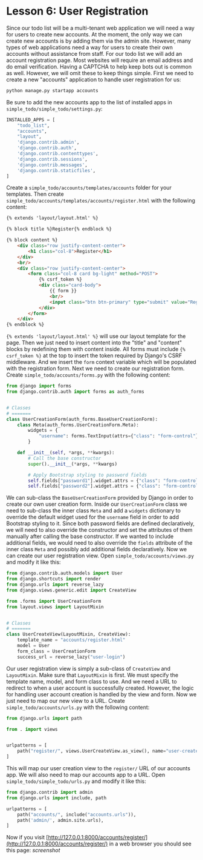 # Lesson 6: User Registration

Since our todo list will be a multi-tenant web application we will need a way for users to create new accounts. At the moment, the only way we can create new accounts is by adding them via the admin site. However, many types of web applications need a way for users to create their own accounts without assistance from staff. For our todo list we will add an account registration page. Most websites will require an email address and do email verification. Having a CAPTCHA to help keep bots out is common as well. However, we will omit these to keep things simple. First we need to create a new "accounts" application to handle user registration for us:
```sh
python manage.py startapp accounts
```

Be sure to add the new accounts app to the list of installed apps in `simple_todo/simple_todo/settings.py`:
```python
INSTALLED_APPS = [
    "todo_list",
    "accounts",
    "layout",
    'django.contrib.admin',
    'django.contrib.auth',
    'django.contrib.contenttypes',
    'django.contrib.sessions',
    'django.contrib.messages',
    'django.contrib.staticfiles',
]
```

Create a `simple_todo/accounts/templates/accounts` folder for your templates. Then create `simple_todo/accounts/templates/accounts/register.html` with the following content:
```html
{% extends 'layout/layout.html' %}

{% block title %}Register{% endblock %}

{% block content %}
    <div class="row justify-content-center">
        <h1 class="col-8">Register</h1>
    </div>
    <br/>
    <div class="row justify-content-center">
        <form class="col-8 card bg-light" method="POST">
            {% csrf_token %}
            <div class="card-body">
                {{ form }}
                <br/>
                <input class="btn btn-primary" type="submit" value="Register"/>
            </div>
        </form>
    </div>
{% endblock %}
```

`{% extends 'layout/layout.html' %}` will use our layout template for the page. Then we just need to insert content into the "title" and "content" blocks by redefining them with content inside. All forms must include `{% csrf_token %}` at the top to insert the token required by Django's CSRF middleware. And we insert the `form` context variable which will be populated with the registration form. Next we need to create our registration form. Create `simple_todo/accounts/forms.py` with the following content:
```python
from django import forms
from django.contrib.auth import forms as auth_forms


# Classes
# =======
class UserCreationForm(auth_forms.BaseUserCreationForm):
    class Meta(auth_forms.UserCreationForm.Meta):
        widgets = {
            "username": forms.TextInput(attrs={"class": "form-control"})
        }

    def __init__(self, *args, **kwargs):
        # Call the base constructor
        super().__init__(*args, **kwargs)

        # Apply Bootstrap styling to password fields
        self.fields["password1"].widget.attrs = {"class": "form-control"}
        self.fields["password2"].widget.attrs = {"class": "form-control"}
```

We can sub-class the `BaseUserCreationForm` provided by Django in order to create our own user creation form. Inside our `UserCreationForm` class we need to sub-class the inner class `Meta` and add a `widgets` dictionary to override the default widget used for the `username` field in order to add Bootstrap styling to it. Since both password fields are defined declaratively, we will need to also override the constructor and set the attributes of them manually after calling the base constructor. If we wanted to include additional fields, we would need to also override the `fields` attribute of the inner class `Meta` and possibly add additional fields declaratively. Now we can create our user registration view. Open `simple_todo/accounts/views.py` and modify it like this:
```python
from django.contrib.auth.models import User
from django.shortcuts import render
from django.urls import reverse_lazy
from django.views.generic.edit import CreateView

from .forms import UserCreationForm
from layout.views import LayoutMixin


# Classes
# =======
class UserCreateView(LayoutMixin, CreateView):
    template_name = "accounts/register.html"
    model = User
    form_class = UserCreationForm
    success_url = reverse_lazy("user-login")
```

Our user registration view is simply a sub-class of `CreateView` and `LayoutMixin`. Make sure that `LayoutMixin` is first. We must specify the template name, model, and form class to use. And we need a URL to redirect to when a user account is successfully created. However, the logic for handling user account creation is handled by the view and form. Now we just need to map our new view to a URL. Create `simple_todo/accounts/urls.py` with the following content:
```python
from django.urls import path

from . import views


urlpatterns = [
    path("register/", views.UserCreateView.as_view(), name="user-create")
]
```

This will map our user creation view to the `register/` URL of our accounts app. We will also need to map our accounts app to a URL. Open `simple_todo/simple_todo/urls.py` and modify it like this:
```python
from django.contrib import admin
from django.urls import include, path

urlpatterns = [
    path("accounts/", include("accounts.urls")),
    path('admin/', admin.site.urls),
]
```

Now if you visit [http://127.0.0.1:8000/accounts/register/](http://127.0.0.1:8000/accounts/register/) in a web browser you should see this page:
*screenshot*
